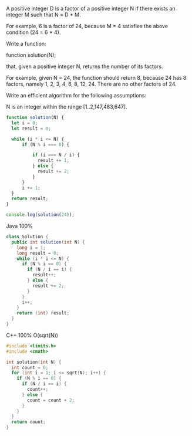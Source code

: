 A positive integer D is a factor of a positive integer N if there exists an integer M such that N = D * M.

For example, 6 is a factor of 24, because M = 4 satisfies the above condition (24 = 6 * 4).

Write a function:

function solution(N);

that, given a positive integer N, returns the number of its factors.

For example, given N = 24, the function should return 8, because 24 has 8 factors, namely 1, 2, 3, 4, 6, 8, 12, 24. There are no other factors of 24.

Write an efficient algorithm for the following assumptions:

N is an integer within the range [1..2,147,483,647].
```javascript
function solution(N) {
  let i = 0;
  let result = 0;

  while (i * i <= N) {
      if (N % i === 0) {

          if (i === N / i) {
            result += 1;
          } else {
            result += 2;
          }
      }
      i += 1;
  }
  return result;
}

console.log(solution(24));

```


Java 100%
```Java
class Solution {
  public int solution(int N) {
    long i = 1;
    long result = 0;
    while (i * i <= N) {
      if (N % i == 0) {
        if (N / i == i) {
          result++;
        } else {
          result += 2;
        }
      }
      i++;
    }
    return (int) result;
  }
}
```


C++ 100% O(sqrt(N))
```C++
#include <limits.h>
#include <cmath>

int solution(int N) {
  int count = 0;
  for (int i = 1; i <= sqrt(N); i++) {
    if (N % i == 0) {
      if (N / i == i) {
        count++;
      } else {
        count = count + 2;
      }
    }
  }
  return count;
}
```